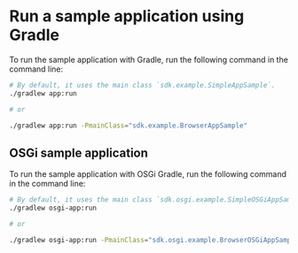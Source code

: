 # Run a sample application using Gradle

To run the sample application with Gradle, run the following command in the command line:

```sh
# By default, it uses the main class `sdk.example.SimpleAppSample`.
./gradlew app:run

# or

./gradlew app:run -PmainClass="sdk.example.BrowserAppSample"
```

## OSGi sample application

To run the sample application with OSGi Gradle, run the following command in the command line:

```sh
# By default, it uses the main class `sdk.osgi.example.SimpleOSGiAppSample`.
./gradlew osgi-app:run

# or

./gradlew osgi-app:run -PmainClass="sdk.osgi.example.BrowserOSGiAppSample"
```
